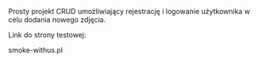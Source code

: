 Prosty projekt CRUD umożliwiający rejestrację i logowanie użytkownika w celu dodania nowego zdjęcia.

Link do strony testowej: 

smoke-withus.pl
